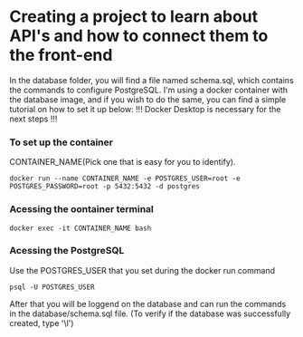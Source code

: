 # Creating a project to learn about API's and how to connect them to the front-end

In the database folder, you will find a file named schema.sql, which contains the commands to configure PostgreSQL. I'm using a docker container with the database image, and if you wish to do the same, you can find a simple tutorial on how to set it up below:
!!! Docker Desktop is necessary for the next steps !!!
### To set up the container
CONTAINER_NAME(Pick one that is easy for you to identify).
```
docker run --name CONTAINER_NAME -e POSTGRES_USER=root -e POSTGRES_PASSWORD=root -p 5432:5432 -d postgres
```
### Acessing the oontainer terminal
 ```
 docker exec -it CONTAINER_NAME bash
 ```
### Acessing the PostgreSQL
Use the POSTGRES_USER that you set during the docker run command
```
psql -U POSTGRES_USER

```
After that you will be loggend on the database and can run the commands in the database/schema.sql file.
(To verify if the database was successfully created, type '\l')
